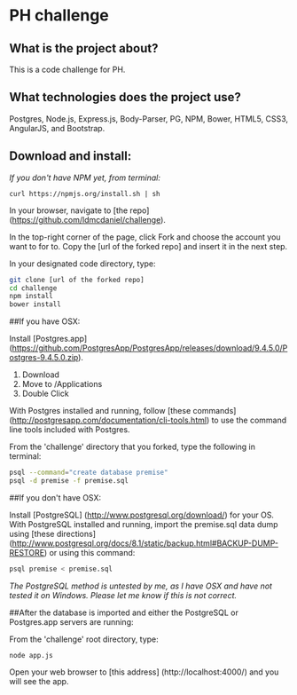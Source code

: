 # PH challenge

## What is the project about?

This is a code challenge for PH.

## What technologies does the project use?

Postgres, Node.js, Express.js, Body-Parser, PG, NPM, Bower, HTML5, CSS3, AngularJS, and Bootstrap.

## Download and install:

*If you don't have NPM yet, from terminal:*

`curl https://npmjs.org/install.sh | sh`

In your browser, navigate to [the repo] (https://github.com/ldmcdaniel/challenge).

In the top-right corner of the page, click Fork and choose the account you want to for to.  Copy the [url of the forked repo] and insert it in the next step.

In your designated code directory, type:

```sh
git clone [url of the forked repo]
cd challenge
npm install
bower install
```

##If you have OSX:

Install [Postgres.app] (https://github.com/PostgresApp/PostgresApp/releases/download/9.4.5.0/Postgres-9.4.5.0.zip).
1. Download
1. Move to /Applications
1. Double Click

With Postgres installed and running, follow [these commands] (http://postgresapp.com/documentation/cli-tools.html) to use the command line tools included with Postgres.

From the 'challenge' directory that you forked, type the following in terminal:

```sh
psql --command="create database premise"
psql -d premise -f premise.sql
```

##If you don't have OSX:

Install [PostgreSQL] (http://www.postgresql.org/download/) for your OS.  With PostgreSQL installed and running, import the premise.sql data dump using [these directions] (http://www.postgresql.org/docs/8.1/static/backup.html#BACKUP-DUMP-RESTORE) or using this command:

```sh
psql premise < premise.sql
```

*The PostgreSQL method is untested by me, as I have OSX and have not tested it on Windows.  Please let me know if this is not correct.*

##After the database is imported and either the PostgreSQL or Postgres.app servers are running:

From the 'challenge' root directory, type:

`node app.js`

Open your web browser to [this address] (http://localhost:4000/) and you will see the app.
